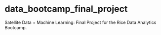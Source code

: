 # data_bootcamp_final_project
Satellite Data + Machine Learning: Final Project for the Rice Data Analytics Bootcamp.
